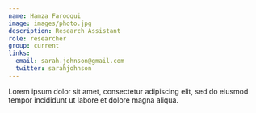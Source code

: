 ```yaml
---
name: Hamza Farooqui
image: images/photo.jpg
description: Research Assistant
role: researcher
group: current
links:
  email: sarah.johnson@gmail.com
  twitter: sarahjohnson
---
```


Lorem ipsum dolor sit amet, consectetur adipiscing elit, sed do eiusmod tempor incididunt ut labore et dolore magna aliqua.
